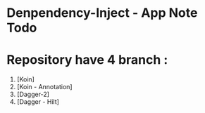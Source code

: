 # Denpendency-Inject - App Note Todo 
# Repository have 4 branch :
 1. [Koin]
 2. [Koin - Annotation]
 3. [Dagger-2]
 4. [Dagger - Hilt]
